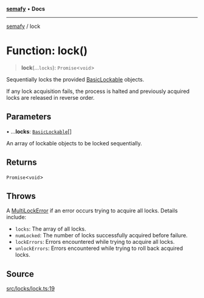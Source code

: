 [**semafy**](../README.md) • **Docs**

***

[semafy](../globals.md) / lock

# Function: lock()

> **lock**(...`locks`): `Promise`\<`void`\>

Sequentially locks the provided [BasicLockable](../interfaces/BasicLockable.md) objects.

If any lock acquisition fails, the process is halted
and previously acquired locks are released in reverse order.

## Parameters

• ...**locks**: [`BasicLockable`](../interfaces/BasicLockable.md)[]

An array of lockable objects to be locked sequentially.

## Returns

`Promise`\<`void`\>

## Throws

A [MultiLockError](../classes/MultiLockError.md) if an error occurs trying to acquire all
locks. Details include:
 - `locks`: The array of all locks.
 - `numLocked`: The number of locks successfully acquired before failure.
 - `lockErrors`: Errors encountered while trying to acquire all locks.
 - `unlockErrors`: Errors encountered while trying to roll back acquired locks.

## Source

[src/locks/lock.ts:19](https://github.com/havelessbemore/semafy/blob/c1d56be99a331ecbe5fe1625f5e190ff01b04eee/src/locks/lock.ts#L19)
